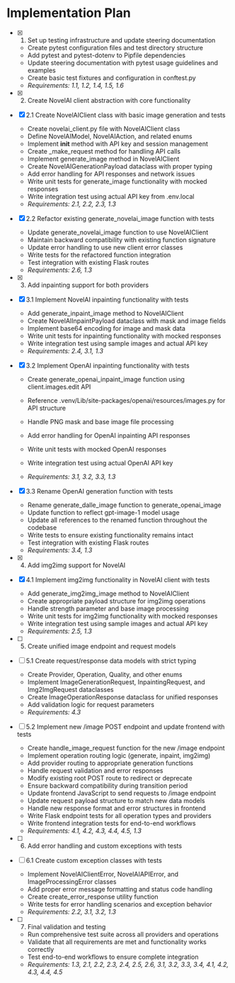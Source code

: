 # Implementation Plan

- [x] 1. Set up testing infrastructure and update steering documentation





  - Create pytest configuration files and test directory structure
  - Add pytest and pytest-dotenv to Pipfile dependencies
  - Update steering documentation with pytest usage guidelines and examples
  - Create basic test fixtures and configuration in conftest.py
  - _Requirements: 1.1, 1.2, 1.4, 1.5, 1.6_

- [x] 2. Create NovelAI client abstraction with core functionality




- [x] 2.1 Create NovelAIClient class with basic image generation and tests


  - Create novelai_client.py file with NovelAIClient class
  - Define NovelAIModel, NovelAIAction, and related enums
  - Implement __init__ method with API key and session management
  - Create _make_request method for handling API calls
  - Implement generate_image method in NovelAIClient
  - Create NovelAIGenerationPayload dataclass with proper typing
  - Add error handling for API responses and network issues
  - Write unit tests for generate_image functionality with mocked responses
  - Write integration test using actual API key from .env.local
  - _Requirements: 2.1, 2.2, 2.3, 1.3_



- [x] 2.2 Refactor existing generate_novelai_image function with tests





  - Update generate_novelai_image function to use NovelAIClient
  - Maintain backward compatibility with existing function signature
  - Update error handling to use new client error classes
  - Write tests for the refactored function integration
  - Test integration with existing Flask routes
  - _Requirements: 2.6, 1.3_

- [x] 3. Add inpainting support for both providers




- [x] 3.1 Implement NovelAI inpainting functionality with tests


  - Add generate_inpaint_image method to NovelAIClient
  - Create NovelAIInpaintPayload dataclass with mask and image fields
  - Implement base64 encoding for image and mask data
  - Write unit tests for inpainting functionality with mocked responses
  - Write integration test using sample images and actual API key
  - _Requirements: 2.4, 3.1, 1.3_



- [x] 3.2 Implement OpenAI inpainting functionality with tests





  - Create generate_openai_inpaint_image function using client.images.edit API
  - Reference .venv/Lib/site-packages/openai/resources/images.py for API structure
  - Handle PNG mask and base image file processing
  - Add error handling for OpenAI inpainting API responses
  - Write unit tests with mocked OpenAI responses
  - Write integration test using actual OpenAI API key


  - _Requirements: 3.1, 3.2, 3.3, 1.3_

- [x] 3.3 Rename OpenAI generation function with tests


  - Rename generate_dalle_image function to generate_openai_image
  - Update function to reflect gpt-image-1 model usage
  - Update all references to the renamed function throughout the codebase
  - Write tests to ensure existing functionality remains intact
  - Test integration with existing Flask routes
  - _Requirements: 3.4, 1.3_

- [x] 4. Add img2img support for NovelAI




- [x] 4.1 Implement img2img functionality in NovelAI client with tests


  - Add generate_img2img_image method to NovelAIClient
  - Create appropriate payload structure for img2img operations
  - Handle strength parameter and base image processing
  - Write unit tests for img2img functionality with mocked responses
  - Write integration test using sample images and actual API key
  - _Requirements: 2.5, 1.3_

- [ ] 5. Create unified image endpoint and request models
- [ ] 5.1 Create request/response data models with strict typing
  - Create Provider, Operation, Quality, and other enums
  - Implement ImageGenerationRequest, InpaintingRequest, and Img2ImgRequest dataclasses
  - Create ImageOperationResponse dataclass for unified responses
  - Add validation logic for request parameters
  - _Requirements: 4.3_

- [ ] 5.2 Implement new /image POST endpoint and update frontend with tests
  - Create handle_image_request function for the new /image endpoint
  - Implement operation routing logic (generate, inpaint, img2img)
  - Add provider routing to appropriate generation functions
  - Handle request validation and error responses
  - Modify existing root POST route to redirect or deprecate
  - Ensure backward compatibility during transition period
  - Update frontend JavaScript to send requests to /image endpoint
  - Update request payload structure to match new data models
  - Handle new response format and error structures in frontend
  - Write Flask endpoint tests for all operation types and providers
  - Write frontend integration tests for end-to-end workflows
  - _Requirements: 4.1, 4.2, 4.3, 4.4, 4.5, 1.3_

- [ ] 6. Add error handling and custom exceptions with tests
- [ ] 6.1 Create custom exception classes with tests
  - Implement NovelAIClientError, NovelAIAPIError, and ImageProcessingError classes
  - Add proper error message formatting and status code handling
  - Create create_error_response utility function
  - Write tests for error handling scenarios and exception behavior
  - _Requirements: 2.2, 3.1, 3.2, 1.3_

- [ ] 7. Final validation and testing
  - Run comprehensive test suite across all providers and operations
  - Validate that all requirements are met and functionality works correctly
  - Test end-to-end workflows to ensure complete integration
  - _Requirements: 1.3, 2.1, 2.2, 2.3, 2.4, 2.5, 2.6, 3.1, 3.2, 3.3, 3.4, 4.1, 4.2, 4.3, 4.4, 4.5_